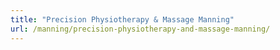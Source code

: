 ```yaml
---
title: "Precision Physiotherapy & Massage Manning"
url: /manning/precision-physiotherapy-and-massage-manning/
---
```

